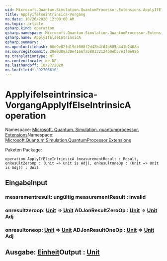 ```yaml
---
uid: Microsoft.Quantum.Simulation.QuantumProcessor.Extensions.ApplyIfElseIntrinsicA
title: Applyifelseintrinsica-Vorgang
ms.date: 10/26/2020 12:00:00 AM
ms.topic: article
qsharp.kind: operation
qsharp.namespace: Microsoft.Quantum.Simulation.QuantumProcessor.Extensions
qsharp.name: ApplyIfElseIntrinsicA
qsharp.summary: ''
ms.openlocfilehash: 68d9e02fd19df008f2d42b4f04b585a441b2408a
ms.sourcegitcommit: 29e0d88a30e4166fa580132124b0eb57e1f0e986
ms.translationtype: MT
ms.contentlocale: de-DE
ms.lasthandoff: 10/27/2020
ms.locfileid: "92706610"
---
```

# <a name="applyifelseintrinsica-operation"></a><span data-ttu-id="69099-102">Applyifelseintrinsica-Vorgang</span><span class="sxs-lookup"><span data-stu-id="69099-102">ApplyIfElseIntrinsicA operation</span></span>

<span data-ttu-id="69099-103">Namespace: [Microsoft. Quantum. Simulation. quantumprocessor. Extensions](xref:Microsoft.Quantum.Simulation.QuantumProcessor.Extensions)</span><span class="sxs-lookup"><span data-stu-id="69099-103">Namespace: [Microsoft.Quantum.Simulation.QuantumProcessor.Extensions](xref:Microsoft.Quantum.Simulation.QuantumProcessor.Extensions)</span></span>

<span data-ttu-id="69099-104">Paketen [](https://nuget.org/packages/)</span><span class="sxs-lookup"><span data-stu-id="69099-104">Package: [](https://nuget.org/packages/)</span></span>




```qsharp
operation ApplyIfElseIntrinsicA (measurementResult : Result, onResultZeroOp : (Unit => Unit is Adj), onResultOneOp : (Unit => Unit is Adj)) : Unit
```


## <a name="input"></a><span data-ttu-id="69099-105">Eingabe</span><span class="sxs-lookup"><span data-stu-id="69099-105">Input</span></span>

### <a name="measurementresult--__invalidresult__"></a><span data-ttu-id="69099-106">messrementresult: __ungültig <Result>__</span><span class="sxs-lookup"><span data-stu-id="69099-106">measurementResult : __invalid<Result>__</span></span>




### <a name="onresultzeroop--unit--unit-adj"></a><span data-ttu-id="69099-107">onresultzeroop: [Unit](xref:microsoft.quantum.lang-ref.unit) => [Unit](xref:microsoft.quantum.lang-ref.unit) ADJ</span><span class="sxs-lookup"><span data-stu-id="69099-107">onResultZeroOp : [Unit](xref:microsoft.quantum.lang-ref.unit) => [Unit](xref:microsoft.quantum.lang-ref.unit) Adj</span></span>




### <a name="onresultoneop--unit--unit-adj"></a><span data-ttu-id="69099-108">onresultoneop: [Unit](xref:microsoft.quantum.lang-ref.unit) => [Unit](xref:microsoft.quantum.lang-ref.unit) ADJ</span><span class="sxs-lookup"><span data-stu-id="69099-108">onResultOneOp : [Unit](xref:microsoft.quantum.lang-ref.unit) => [Unit](xref:microsoft.quantum.lang-ref.unit) Adj</span></span>





## <a name="output--unit"></a><span data-ttu-id="69099-109">Ausgabe: [Einheit](xref:microsoft.quantum.lang-ref.unit)</span><span class="sxs-lookup"><span data-stu-id="69099-109">Output : [Unit](xref:microsoft.quantum.lang-ref.unit)</span></span>

